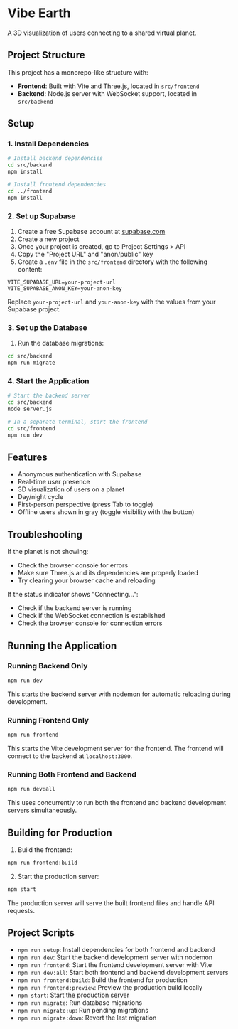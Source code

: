 # Vibe Earth

A 3D visualization of users connecting to a shared virtual planet.

## Project Structure

This project has a monorepo-like structure with:

- **Frontend**: Built with Vite and Three.js, located in `src/frontend`
- **Backend**: Node.js server with WebSocket support, located in `src/backend`

## Setup

### 1. Install Dependencies

```bash
# Install backend dependencies
cd src/backend
npm install

# Install frontend dependencies
cd ../frontend
npm install
```

### 2. Set up Supabase

1. Create a free Supabase account at [supabase.com](https://supabase.com)
2. Create a new project
3. Once your project is created, go to Project Settings > API
4. Copy the "Project URL" and "anon/public" key
5. Create a `.env` file in the `src/frontend` directory with the following content:

```
VITE_SUPABASE_URL=your-project-url
VITE_SUPABASE_ANON_KEY=your-anon-key
```

Replace `your-project-url` and `your-anon-key` with the values from your Supabase project.

### 3. Set up the Database

1. Run the database migrations:

```bash
cd src/backend
npm run migrate
```

### 4. Start the Application

```bash
# Start the backend server
cd src/backend
node server.js

# In a separate terminal, start the frontend
cd src/frontend
npm run dev
```

## Features

- Anonymous authentication with Supabase
- Real-time user presence
- 3D visualization of users on a planet
- Day/night cycle
- First-person perspective (press Tab to toggle)
- Offline users shown in gray (toggle visibility with the button)

## Troubleshooting

If the planet is not showing:
- Check the browser console for errors
- Make sure Three.js and its dependencies are properly loaded
- Try clearing your browser cache and reloading

If the status indicator shows "Connecting...":
- Check if the backend server is running
- Check if the WebSocket connection is established
- Check the browser console for connection errors

## Running the Application

### Running Backend Only

```bash
npm run dev
```

This starts the backend server with nodemon for automatic reloading during development.

### Running Frontend Only

```bash
npm run frontend
```

This starts the Vite development server for the frontend. The frontend will connect to the backend at `localhost:3000`.

### Running Both Frontend and Backend

```bash
npm run dev:all
```

This uses concurrently to run both the frontend and backend development servers simultaneously.

## Building for Production

1. Build the frontend:

```bash
npm run frontend:build
```

2. Start the production server:

```bash
npm start
```

The production server will serve the built frontend files and handle API requests.

## Project Scripts

- `npm run setup`: Install dependencies for both frontend and backend
- `npm run dev`: Start the backend development server with nodemon
- `npm run frontend`: Start the frontend development server with Vite
- `npm run dev:all`: Start both frontend and backend development servers
- `npm run frontend:build`: Build the frontend for production
- `npm run frontend:preview`: Preview the production build locally
- `npm start`: Start the production server
- `npm run migrate`: Run database migrations
- `npm run migrate:up`: Run pending migrations
- `npm run migrate:down`: Revert the last migration 